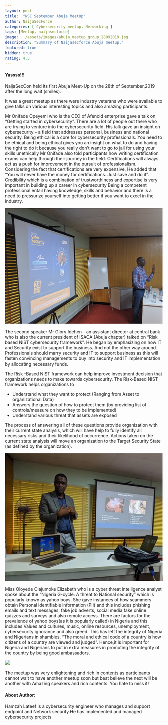 ```yaml
---
layout: post
title:  "NSC September Abuja MeetUp"
author: NaijaSecForce
categories: [ Cybersecurity meetup, Networking ]
tags: [Meetup, naijasecforce]
image: ../assets/images/abuja_meetup_group_28092019.jpg
description: "Summary of Naijasecforce Abuja meetup."
featured: true
hidden: true
rating: 4.5
---
```


#### Yassss!!!

NaijaSecCon held its first Abuja Meet-Up on the 28th of September,2019 after the long wait (smiles). 

It was a great meetup as there were industry veterans who were available to give talks on various interesting topics and also amazing participants.

Mr Onifade Opeyemi who is the CEO of Afenoid enterprise gave a talk on “Getting started in cybersecurity”. There are a lot of people out there who are trying to venture into the cybersecurity field. His talk gave an insight on cybersecurity – a field that addresses personal, business and national security. Being ethical is a core for cybersecurity professionals.
You need to be ethical and being ethical gives you an insight on what to do and having the right to do it because you really don’t want to go to jail for using your skills unethically
Mr Onifade also told participants how writing certification exams can help through their journey in the field. Certifications will always act as a push for improvement in the pursuit of professionalism. Considering the fact that certifications are very expensive, He added that “You will never have the money for certifications. 
Just save and do it”. Credibility which is a combination of trustworthiness and expertise is very important in building up a career in cybersecurity
Being a competent professional entail having knowledge, skills and behavior and there is a need to pressurize yourself into getting better if you want to excel in the industry.

![](../assets/images/abuja_meetup_ope_28092019.jpg)

The second speaker Mr Glory Idehen - an assistant director at central bank who is also the current president of ISACA (Abuja chapter) talked on “Risk based NIST cybersecurity framework”. He began by emphasizing on how IT and Security exist to support the business. And not the other way around. Professionals should marry security and IT to support business
as this will fasten convincing managements to buy into security and IT implementation by allocating necessary funds.

The Risk -Based NIST framework can help improve investment decision that organizations needs to make towards cybersecurity.  The Risk-Based NIST framework helps organizations to
* Understand what they want to protect (Ranging from Asset to organizational Data)
* Answers the question of how to protect them (by providing list of controls/measure on   how   they to be implemented)
* Understand various threat that assets are exposed

The process of answering all of these questions provide organization with their current state analysis, which will have help to fully identify all necessary risks and their likelihood of occurrence.
Actions taken on the current state analysis will move an organization to the Target Security State (as defined by the organization).

![](../assets/images/abuja_meetup_glory_28092019.jpg)

Miss Oloyede Olajumoke Elizabeth who is a cyber threat intelligence analyst spoke about the “Nigeria G-cycle: A threat to National security” which is popularly known as yahoo boys. She gave instances of how scammers obtain Personal identifiable information (PII) and this includes phishing emails and text messages, fake job adverts, social media fake online quizzes and surveys and also remote access. 
There are factors for the prevalence of yahoo boys(as it is popularly called) in Nigeria and this includes Values and cultures, music, online resources, unemployment, cybersecurity ignorance and also greed. This has left the integrity of Nigeria and Nigerians in shambles. “The moral and ethical code of a country is how citizens of a country are viewed and judged”.
Hence,it is important for Nigeria and Nigerians to put in extra measures in promoting the integrity of the country  by being good ambassadors.

![](../assets/images/abuja_meetup_jumoke_28092019.jpg)

The meetup was very enlightening and rich in contents as participants cannot wait to have another meetup soon but best believe the next will be another with Amazing speakers and rich contents. You hate to miss it!

#### About Author:
Hamzah Lateef is a cybersecurity engineer who manages and support endpoint and Network security.He has implemented and managed cybersecurity projects 
